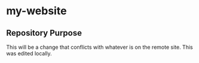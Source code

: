 # my-website



## Repository Purpose

This will be a change that conflicts
with whatever is on the remote site.
This was edited locally.
